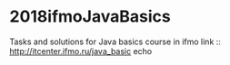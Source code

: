 # 2018ifmoJavaBasics
Tasks and solutions for Java basics course in ifmo link :: http://itcenter.ifmo.ru/java_basic
echo
